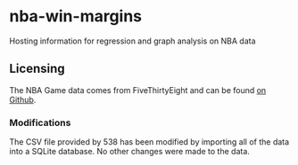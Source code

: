 # nba-win-margins
Hosting information for regression and graph analysis on NBA data

## Licensing
The NBA Game data comes from FiveThirtyEight and can be found [on Github](https://github.com/fivethirtyeight/data/tree/master/nba-carmelo).
### Modifications
The CSV file provided by 538 has been modified by importing all of the data into a SQLite database. No other changes were made to the data.
